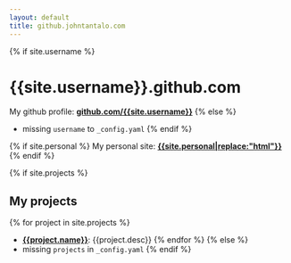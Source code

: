 ```yaml
---
layout: default
title: github.johntantalo.com
---
```


<style type="text/css" media="screen">
  a {
    font-weight: bold;
  }
</style>

{% if site.username %}
# {{site.username}}.github.com

My github profile: [github.com/{{site.username}}](http://github.com/{{site.username}})
{% else %}
 * missing `username` to `_config.yaml`
{% endif %}

{% if site.personal %}
My personal site: [{{site.personal|replace:"html"}}]({{site.personal}})
{% endif %}

{% if site.projects %}
## My projects

{% for project in site.projects %}
 * **[{{project.name}}](http://github.com/{{site.username}}/{{project.name}})**: {{project.desc}}
{% endfor %}
{% else %}
 * missing `projects` in `_config.yaml`
{% endif %}

